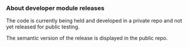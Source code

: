 ### About developer module releases

The code is currently being held and developed in a private repo and not yet released for public testing.

The semantic version of the release is displayed in the public repo. 
